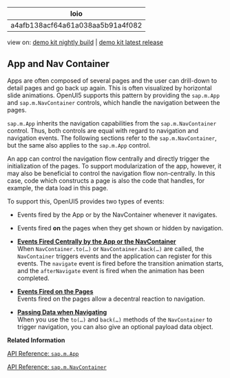 <!-- loioa4afb138acf64a61a038aa5b91a4f082 -->

| loio |
| -----|
| a4afb138acf64a61a038aa5b91a4f082 |

<div id="loio">

view on: [demo kit nightly build](https://openui5nightly.hana.ondemand.com/#/topic/a4afb138acf64a61a038aa5b91a4f082) | [demo kit latest release](https://openui5.hana.ondemand.com/#/topic/a4afb138acf64a61a038aa5b91a4f082)</div>

## App and Nav Container

Apps are often composed of several pages and the user can drill-down to detail pages and go back up again. This is often visualized by horizontal slide animations. OpenUI5 supports this pattern by providing the `sap.m.App` and `sap.m.NavContainer` controls, which handle the navigation between the pages.

`sap.m.App` inherits the navigation capabilities from the `sap.m.NavContainer` control. Thus, both controls are equal with regard to navigation and navigation events. The following sections refer to the `sap.m.NavContainer`, but the same also applies to the `sap.m.App` control.

An app can control the navigation flow centrally and directly trigger the initialization of the pages. To support modularization of the app, however, it may also be beneficial to control the navigation flow non-centrally. In this case, code which constructs a page is also the code that handles, for example, the data load in this page.

To support this, OpenUI5 provides two types of events:

-   Events fired by the App or by the NavContainer whenever it navigates.

-   Events fired **on** the pages when they get shown or hidden by navigation.


-   **[Events Fired Centrally by the App or the NavContainer](Events_Fired_Centrally_by_the_App_or_the_NavContainer_6ec0a7e.md "When NavContainer.to(…) or NavContainer.back(…) are
		called, the NavContainer triggers events and the application can register
		for this events. The navigate event is fired before the transition
		animation starts, and the afterNavigate event is fired when the animation
		has been completed.")**  
When `NavContainer.to(…)` or `NavContainer.back(…)` are called, the `NavContainer` triggers events and the application can register for this events. The `navigate` event is fired before the transition animation starts, and the `afterNavigate` event is fired when the animation has been completed.
-   **[Events Fired on the Pages](Events_Fired_on_the_Pages_b6ab31c.md "Events fired on the pages allow a decentral reaction to navigation.")**  
Events fired on the pages allow a decentral reaction to navigation.
-   **[Passing Data when Navigating](Passing_Data_when_Navigating_cddf7e5.md "When you use the to(…) and back(…) methods of the
			NavContainer to trigger navigation, you can also give an optional
		payload data object. ")**  
When you use the `to(…)` and `back(…)` methods of the `NavContainer` to trigger navigation, you can also give an optional payload data object.

**Related Information**  


[API Reference: `sap.m.App`](https://openui5.hana.ondemand.com/#/api/sap.m.App)

[API Reference: `sap.m.NavContainer`](https://openui5.hana.ondemand.com/#/api/sap.m.NavContainer)

